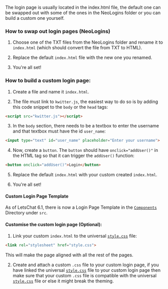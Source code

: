 The login page is usually located in the index.html file, the default one can be swapped out with some of the ones in the NeoLogins folder or you can build a custom one yourself.

### How to swap out login pages (NeoLogins)

1. Choose one of the TXT files from the NeoLogins folder and rename it to <code>index.html</code> (which should convert the file from TXT to HTML).

2. Replace the default <code>index.html</code> file with the new one you renamed.

3. You're all set!

### How to build a custom login page:

1. Create a file and name it <code>index.html</code>.

2. The file must link to <code>kwitter.js</code>, the easiest way to do so is by adding this code snippet to the <code>body</code> or the <code>head</code> tags:

```HTML
<script src="kwitter.js"></script>
```

3. In the <code>body</code> section, there needs to be a textbox to enter the username and that textbox must have the id <code>user_name</code>:
```HTML
<input type="text" id="user_name" placeholder="Enter your username">
```

4. Now, create a <code>button</code>. The <code>button</code> should have <code>onclick="addUser()"</code> in the HTML tag so that it can trigger the <code>addUser()</code> function:
```HTML
<button onclick="addUser()">Login</button>
```

5. Replace the default <code>index.html</code> with your custom created <code>index.html</code>.

6. You're all set!

#### Custom Login Page Template

As of LetsChat 6.1, there is now a Login Page Template in the <code><a href="https://github.com/Project-LetsChat/LetsChat/wiki/Components-Directory./">Components</a></code> Directory under <code>src</code>.

#### Customise the custom login page (Optional):

1. Link your custom <code>index.html</code> to the universal <code><a href="https://github.com/Project-LetsChat/LetsChat/wiki/style.css/">style.css</a></code> file:
```HTML
<link rel="stylesheet" href="style.css">
```
This will make the page aligned with all the rest of the pages.

2. Create and attach a custom <code>.css</code> file to your custom login page, if you have linked the universal <code><a href="https://github.com/Project-LetsChat/LetsChat/wiki/style.css/">style.css</a></code> file to your custom login page then make sure that your custom <code>.css</code> file is compatible with the universal <code><a href="https://github.com/Project-LetsChat/LetsChat/wiki/style.css/">style.css</a></code> file or else it might break the theming.
